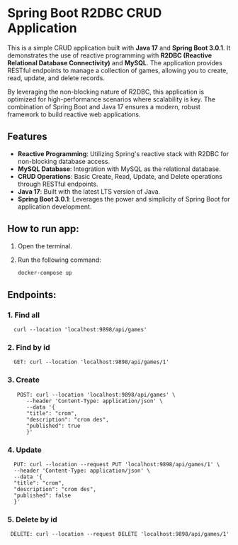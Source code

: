 [//]: # ()
[//]: # (    docker run --name springboot-r2dbc-crud-db -e MYSQL_ROOT_PASSWORD=password -e MYSQL_DATABASE=r2dbc -e MYSQL_USER=username -e MYSQL_PASSWORD=password -p 3306:3306 -d mysql:8.0)

[//]: # (   )
[//]: # (    docker exec -i springboot-r2dbc-crud-db mysql -uroot -ppassword -e "GRANT ALL PRIVILEGES ON *.* TO 'username'@'%' WITH GRANT OPTION;")

[//]: # (    docker exec -i springboot-r2dbc-crud-db mysql -uusername -ppassword -e "CREATE DATABASE r2dbc;")

[//]: # (    docker exec -i springboot-r2dbc-crud-db mysql -uusername -ppassword -e "use r2dbc; CREATE TABLE IF NOT EXISTS game &#40;id INT NOT NULL AUTO_INCREMENT, title VARCHAR&#40;255&#41;, description VARCHAR&#40;255&#41;, published BOOLEAN, PRIMARY KEY &#40;id&#41;&#41;;")

[//]: # (    )
[//]: # (    )
[//]: # (    docker build --no-cache -t springboot-r2dbc-crud-app .)

[//]: # (    docker build -t springboot-r2dbc-crud-app .)

[//]: # (    docker rm -f springboot-r2dbc-crud-app || true)

[//]: # (    docker run -p 9898:9899 --name springboot-r2dbc-crud-app --link springboot-r2dbc-crud-db:mysql -e DATABASE_URL=r2dbc:mysql://springboot-r2dbc-crud-db:3306/r2dbc -d springboot-r2dbc-crud-app)


# Spring Boot R2DBC CRUD Application

This is a simple CRUD application built with **Java 17** and **Spring Boot 3.0.1**. It demonstrates the use of reactive programming with **R2DBC (Reactive Relational Database Connectivity)** and **MySQL**. The application provides RESTful endpoints to manage a collection of games, allowing you to create, read, update, and delete records.

By leveraging the non-blocking nature of R2DBC, this application is optimized for high-performance scenarios where scalability is key. The combination of Spring Boot and Java 17 ensures a modern, robust framework to build reactive web applications.

## Features

- **Reactive Programming**: Utilizing Spring's reactive stack with R2DBC for non-blocking database access.
- **MySQL Database**: Integration with MySQL as the relational database.
- **CRUD Operations**: Basic Create, Read, Update, and Delete operations through RESTful endpoints.
- **Java 17**: Built with the latest LTS version of Java.
- **Spring Boot 3.0.1**: Leverages the power and simplicity of Spring Boot for application development.


## How to run app:
1. Open the terminal.
2. Run the following command:

   ```bash
   docker-compose up

## Endpoints:
### 1. Find all
```text 
  curl --location 'localhost:9898/api/games'
```

### 2. Find by id
```text
  GET: curl --location 'localhost:9898/api/games/1'
```

### 3. Create
```text
   POST: curl --location 'localhost:9898/api/games' \
      --header 'Content-Type: application/json' \
      --data '{
      "title": "crom",
      "description": "crom des",
      "published": true
      }'
```

### 4. Update
 ```text
   PUT: curl --location --request PUT 'localhost:9898/api/games/1' \
   --header 'Content-Type: application/json' \
   --data '{
   "title": "crom",
   "description": "crom des",
   "published": false
   }'
```

### 5. Delete by id
```text
 DELETE: curl --location --request DELETE 'localhost:9898/api/games/1'
```
